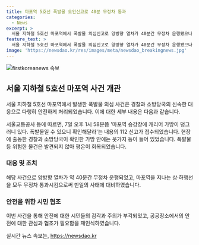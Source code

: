 ```yaml
---
title: 마포역 5호선 폭발물 오인신고로 40분 무정차 통과
categories:
  - News
excerpt: >
  서울 지하철 5호선 마포역에서 폭발물 의심신고로 양방향 열차가 40분간 무정차 운행됐으나 가방 안에는 위험물이 아닌 옷가지 등이 들어 있었음이 확인됐다. 이에 이날 오후 일시적으로 무정차 운행을 하며 만일을 대비했으나 사태는 다행히 발견되지 않았다. (150자)
feature_text: >
  서울 지하철 5호선 마포역에서 폭발물 의심신고로 양방향 열차가 40분간 무정차 운행됐으나 가방 안에는 위험물이 아닌 옷가지 등이 들어 있었음이 확인됐다. 이에 이날 오후 일시적으로 무정차 운행을 하며 만일을 대비했으나 사태는 다행히 발견되지 않았다. (150자)
image: 'https://newsdao.kr/res/images/meta/newsdao_breakingnews.jpg'
---
```


<p><img src="https://newsdao.kr/res/images/meta/newsdao_breakingnews.jpg" alt="firstkoreanews 속보" /></p>

<h2 data-ke-size="size26">서울 지하철 5호선 마포역 사건 개관</h2>

<p>서울 지하철 5호선 마포역에서 발생한 폭발물 의심 사건은 경찰과 소방당국의 신속한 대응으로 다행히 안전하게 처리되었습니다. 이에 대한 세부 내용은 다음과 같습니다.</p>

<p data-ke-size="size16">서울교통공사 등에 따르면, 7일 오후 1시 58분쯤 '마포역 승강장에 캐리어 가방이 덩그러니 있다. 폭발물일 수 있으니 확인해달라'는 내용의 112 신고가 접수되었습니다. 현장에 출동한 경찰과 소방당국이 확인한 가방 안에는 옷가지 등이 들어 있었습니다. 폭발물 등 위험한 물건은 발견되지 않아 평온이 회복되었습니다.</p>

<h3>대응 및 조치</h3>

<p data-ke-size="size16">해당 사건으로 양방향 열차가 약 40분간 무정차 운행되었고, 마포역을 지나는 상‧하행선을 모두 무정차 통과시킴으로써 만일의 사태에 대비하였습니다.</p>

<h3>안전을 위한 시민 협조</h3>

<p data-ke-size="size16">이번 사건을 통해 안전에 대한 시민들의 감각과 주의가 부각되었고, 공공장소에서의 안전에 대한 관심과 협조가 필요함을 재인식하였습니다.</p>
실시간 뉴스 속보는, <a href="https://newsdao.kr" rel="dofollow">https://newsdao.kr</a>



